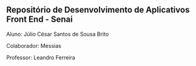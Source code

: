## Repositório de Desenvolvimento de Aplicativos Front End - Senai

Aluno: Júlio César Santos de Sousa Brito

Colaborador: Messias

Professor: Leandro Ferreira
